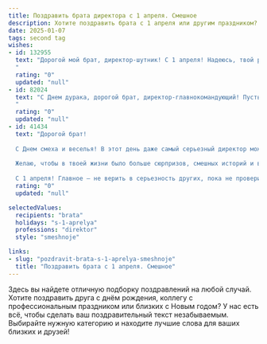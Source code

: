 ```yaml
---
title: Поздравить брата директора с 1 апреля. Смешное
description: Хотите поздравить брата с 1 апреля или другим праздником? Наш ИИ создаст незабываемое поздравление, а вы обязательно выделитесь среди других.  
date: 2025-01-07
tags: second tag
wishes:
- id: 132955
  text: "Дорогой мой брат, директор-шутник! С 1 апреля! Надеюсь, твой рабочий день сегодня будет таким же продуктивным, как и попытки поймать утконоса в бассейне с желе.  Желаю тебе море позитива, минимум головной боли и чтобы все твои планы сбылись, даже самые безумные!  Пусть этот день будет полон смеха и неожиданных, но приятных сюрпризов!
  "
  rating: "0"
  updated: "null"
- id: 82024
  text: "С Днем дурака, дорогой брат, директор-главнокомандующий! Пусть твоя жизнь будет полна нестандартных решений, а успех преследует тебя по пятам, как бухгалтерия после выплаты премии! 😜
  "
  rating: "0"
  updated: "null"
- id: 41434
  text: "Дорогой брат!
  
  С Днем смеха и веселья! В этот день даже самый серьезный директор может позволить себе немного уйти от строгих отчетов и отчетностей. Пусть твои решения всегда будут мудрыми, а шутки — острее ножа!
  
  Желаю, чтобы в твоей жизни было больше сюрпризов, смешных историй и веселых моментов! Пусть каждый проект приносит не только прибыль, но и радость, а на собраниях чаще звучит смех, чем скучные цифры!
  
  С 1 апреля! Главное — не верить в серьезность других, пока не проверишь сами документы! 😉"
  rating: "0"
  updated: "null"

selectedValues:
  recipients: "brata"
  holidays: "s-1-aprelya"
  professions: "direktor"
  style: "smeshnoje"

links:
- slug: "pozdravit-brata-s-1-aprelya-smeshnoje"
  title: "Поздравить брата с 1 апреля. Смешное"
---
```


Здесь вы найдете отличную подборку поздравлений на любой случай.
Хотите поздравить друга с днём рождения, коллегу с профессиональным праздником или близких с Новым годом? У нас есть всё, чтобы сделать ваш поздравительный текст незабываемым. Выбирайте нужную категорию и находите лучшие слова для ваших близких и друзей!
